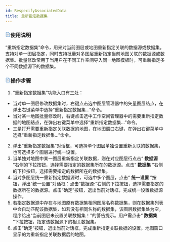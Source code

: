 ```yaml
---
id: RespecifyAssociatedData
title: 重新指定数据集
---
```

### ![](../../img/read.gif)使用说明

“重新指定数据集”命令，用来对当前图层或地图重新指定关联的数据源或数据集。支持对单一图层指定，同时支持批量对多图层重新指定当前地图关联的数据源或数据集。批量修改常用于当用户在不同工作空间导入同一地图模板时，可重新指定多个不同数据源下的数据集。

### ![](../../img/read.gif)操作步骤

  1. “重新指定数据集”功能入口有三处：
  * 当对单一图层修改数据集时，右键点击选中图层管理器中的矢量图层结点，在弹出右键菜单中选择“重新指定数据集...”命令。
  * 当对某一地图批量修改时，右键点击选中工作空间管理器中的需要重新指定数据的地图结点，在弹出右键菜单中选择“重新指定数据集...”命令。
  * 三是打开需要重新指定关联数据的地图，在地图窗口右键，在弹出右键菜单中选择“重新指定数据集...”命令。
  2. 弹出“重新指定数据集”对话框，可选择单个图层单独设置重新关联的数据集，也可选择多个图层进行统一设置。 
  3. 当单独对地图中某一图层重新指定关联数据，则在对应图层行点击“ **数据源** ”右侧的下拉按钮，选择需要指定的数据集所在的数据源。点击“ **数据集** ”右侧的下拉按钮，选择需要指定的数据所在的数据集。
  4. 当对多图层统一重新指定数据源时，可选中多个图层，点击“ **统一设置** ”按钮，弹出“统一设置”对话框：点击“数据源:”右侧的下拉按钮，选择需要指定的数据所在的数据源。点击“确定”按钮，退出当前对话框，完成统一设置数据源操作。
  5. 若指定数据源中存在与地图原有数据集相同图层名称数据集，则在数据集列表中会自动匹配该数据集，如若没有相同名称的数据集，该图层数据集处为空，程序给出“当前图层未设置关联数据集！”的警告提示。用户需点击“ **数据集** ”下拉按钮，指定该数据源下的相关数据集。
  6. 点击“确定”按钮，退出当前对话框，完成重新指定关联数据的设置。地图窗口显示的为重新指定关联数据后的地图。


